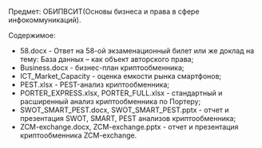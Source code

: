Предмет: ОБИПВСИТ(Основы бизнеса и права в сфере инфокоммуникаций).

Содержимое:
 - 58.docx - Ответ на 58-ой экзаменационный билет или же доклад на тему: База данных – как объект авторского права;
 - Business.docx - бизнес-план криптообменника;
 - ICT_Market_Capacity - оценка емкости рынка смартфонов;
 - PEST.xlsx - PEST-анализ криптообменника;
 - PORTER_EXPRESS.xlsx, PORTER_FULL.xlsx - стандартный и расширенный анализ криптообменника по Портеру;
 - SWOT_SMART_PEST.docx, SWOT_SMART_PEST.pptx - отчет и презентация SWOT, SMART, PEST анализов криптообменника;
 - ZCM-exchange.docx, ZCM-exchange.pptx - отчет и презентация криптообменника ZCM-exchange.